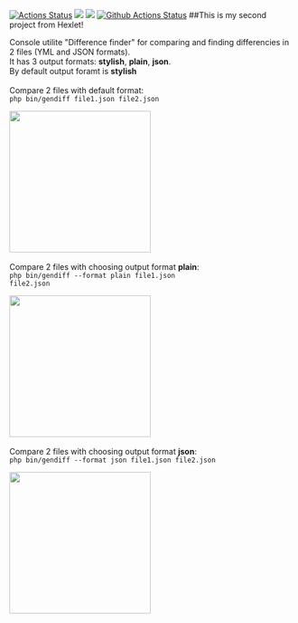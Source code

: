 [![Actions Status](https://github.com/BotServicePro/php-project-lvl2/workflows/hexlet-check/badge.svg)](https://github.com/BotServicePro/php-project-lvl2/actions)
<a href="https://codeclimate.com/github/BotServicePro/php-project-lvl2/maintainability"><img src="https://api.codeclimate.com/v1/badges/c60eb6035c3e86f97b15/maintainability" /></a>
<a href="https://codeclimate.com/github/BotServicePro/php-project-lvl2/test_coverage"><img src="https://api.codeclimate.com/v1/badges/c60eb6035c3e86f97b15/test_coverage" /></a>
[![Github Actions Status](https://github.com/BotServicePro/php-project-lvl2/workflows/PHP%20CI/badge.svg)](https://github.com/BotServicePro/php-project-lvl2/actions)
##This is my second project from Hexlet!

Console utilite "Difference finder" for comparing and finding differencies in 2 files (YML and JSON formats).
<br>
It has 3 output formats: <b>stylish</b>, <b>plain</b>, <b>json</b>.
<br>
By default output foramt is <b>stylish</b>
<br><br>
Compare 2 files with default format:<br>
<code>php bin/gendiff file1.json file2.json</code>

<a href="https://asciinema.org/a/387146?autoplay=1"><img src="https://asciinema.org/a/387146.png" width="250"/></a>
<br><br>
Compare 2 files with choosing output format <b>plain</b>:<br>
<code>php bin/gendiff --format plain file1.json file2.json</code><br>

<a href="https://asciinema.org/a/387147?autoplay=1"><img src="https://asciinema.org/a/387147.png" width="250"/></a>
<br><br>
Compare 2 files with choosing output format <b>json</b>:<br>
<code>php bin/gendiff --format json file1.json file2.json</code>

<a href="https://asciinema.org/a/387149?autoplay=1"><img src="https://asciinema.org/a/387149.png" width="250"/></a>

